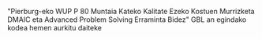 "Pierburg-eko WUP P 80 Muntaia Kateko Kalitate Ezeko Kostuen Murrizketa DMAIC eta Advanced Problem Solving Erraminta Bidez" GBL an egindako kodea hemen aurkitu daiteke
